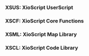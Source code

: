 ### XSUS: XioScript UserScript
### XSCF: XioScript Core Functions
### XSML: XioScript Map Library
### XSCL: XioScript Code Library
